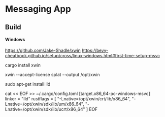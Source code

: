 # Messaging App


## Build

#### Windows

https://github.com/Jake-Shadle/xwin
https://bevy-cheatbook.github.io/setup/cross/linux-windows.html#first-time-setup-msvc

cargo install xwin

xwin --accept-license splat --output /opt/xwin

sudo apt-get install lld 

cat << EOF >> ~/.cargo/config.toml
[target.x86_64-pc-windows-msvc]
linker = "lld"
rustflags = [
  "-Lnative=/opt/xwin/crt/lib/x86_64",
  "-Lnative=/opt/xwin/sdk/lib/um/x86_64",
  "-Lnative=/opt/xwin/sdk/lib/ucrt/x86_64"
]
EOF